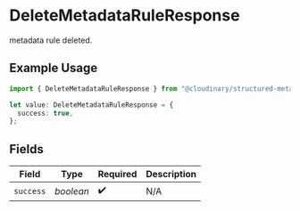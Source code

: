 # DeleteMetadataRuleResponse

metadata rule deleted.

## Example Usage

```typescript
import { DeleteMetadataRuleResponse } from "@cloudinary/structured-metadata/models/operations";

let value: DeleteMetadataRuleResponse = {
  success: true,
};
```

## Fields

| Field              | Type               | Required           | Description        |
| ------------------ | ------------------ | ------------------ | ------------------ |
| `success`          | *boolean*          | :heavy_check_mark: | N/A                |